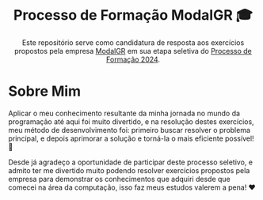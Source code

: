 <div align="center">
  <h1><b>Processo de Formação ModalGR 🎓</b></h1>
  <p>Este repositório serve como candidatura de resposta aos exercícios propostos pela empresa 
<a href="https://modalgr.com.br/">ModalGR</a> em sua etapa seletiva do <a href="https://formacaomodalgr.gupy.io/">Processo de Formação 2024</a>. </p>
</div>

# Sobre Mim
Aplicar o meu conhecimento resultante da minha jornada no mundo da programação até aqui foi muito divertido, e na resolução destes exercícios, meu método de desenvolvimento foi: primeiro buscar resolver o problema principal, e depois aprimorar a solução e torná-la o mais eficiente possível! 💪

Desde já agradeço a oportunidade de participar deste processo seletivo, e admito ter me divertido muito podendo resolver exercícios propostos pela empresa para demonstrar os conhecimentos que adquiri desde que comecei na área da computação, isso faz meus estudos valerem a pena! ❤️
